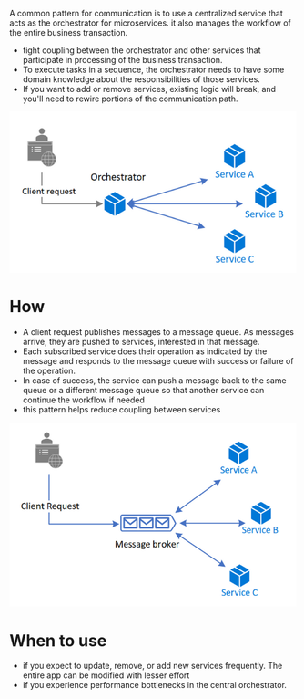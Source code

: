 
A common pattern for communication is to use a centralized service that acts as the orchestrator for microservices. it also manages the workflow of the entire business transaction.
- tight coupling between the orchestrator and other services that participate in processing of the business transaction. 
- To execute tasks in a sequence, the orchestrator needs to have some domain knowledge about the responsibilities of those services. 
- If you want to add or remove services, existing logic will break, and you'll need to rewire portions of the communication path. 


![picture 32](../../images/8f5d096645ab3502a4796420bea3ce5878534174737eb8b50d6360fcea250778.png)  

# How
- A client request publishes messages to a message queue. As messages arrive, they are pushed to services, interested in that message. 
- Each subscribed service does their operation as indicated by the message and responds to the message queue with success or failure of the operation. 
- In case of success, the service can push a message back to the same queue or a different message queue so that another service can continue the workflow if needed
- this pattern helps reduce coupling between services

![picture 33](../../images/f00bd385ada944a37085e98d2d3e75255b1d1fd451467c2283d2cd855d4474a4.png)  

# When to use
-  if you expect to update, remove, or add new services frequently. The entire app can be modified with lesser effort
-  if you experience performance bottlenecks in the central orchestrator.
